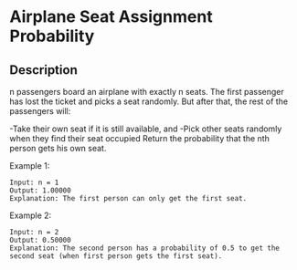 # Airplane Seat Assignment Probability
## Description

n passengers board an airplane with exactly n seats. The first passenger has lost the ticket and picks a seat randomly. But after that, the rest of the passengers will:

-Take their own seat if it is still available, and
-Pick other seats randomly when they find their seat occupied
Return the probability that the nth person gets his own seat.

 

Example 1:

```
Input: n = 1
Output: 1.00000
Explanation: The first person can only get the first seat.
```

Example 2:

```
Input: n = 2
Output: 0.50000
Explanation: The second person has a probability of 0.5 to get the second seat (when first person gets the first seat).
```
